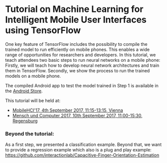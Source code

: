 # Tutorial on Machine Learning for Intelligent Mobile User Interfaces using TensorFlow
One key feature of TensorFlow includes the possibility to compile the trained model to run efficiently on mobile phones. This enables a wide range of opportunities for researchers and developers. In this tutorial, we teach attendees two basic steps to run neural networks on a mobile phone: Firstly, we will teach how to develop neural network architectures and train them in TensorFlow. Secondly, we show the process to run the trained models on a mobile phone.

The compiled Android app to test the model trained in Step 1 is available in the [Android Store](https://play.google.com/store/apps/details?id=io.interactionlab.tutorial_mobile_example).

This tutorial will be held at:
* [MobileHCI'17, 4th September 2017, 11:15-13:15, Vienna](https://interactionlab.io/imui-mobilehci17/)
* [Mensch und Computer 2017, 10th September 2017, 11:00-15:30, Regensburg](http://muc2017.mensch-und-computer.de/programm/tutorials-mci/)


### Beyond the tutorial:
As a first step, we presented a classification example. Beyond that, we want to provide a regression example which also is a plug and play example:
https://github.com/interactionlab/Capacitive-Finger-Orientation-Estimation
